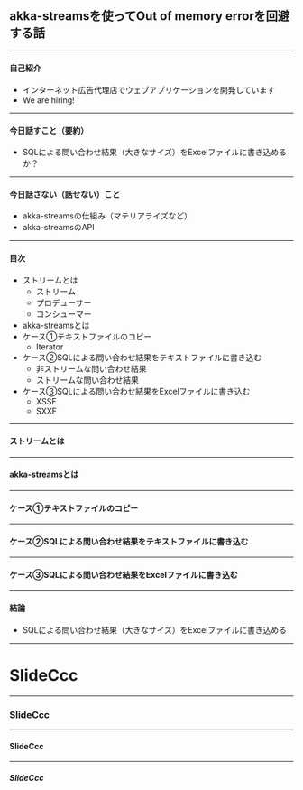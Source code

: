 ## akka-streamsを使ってOut of memory errorを回避する話

---

#### <span class="underline">自己紹介</span>

- インターネット広告代理店でウェブアプリケーションを開発しています
- We are hiring! |

---

#### <span class="underline">今日話すこと（要約）</span>

- SQLによる問い合わせ結果（大きなサイズ）をExcelファイルに書き込めるか？

---

#### <span class="underline">今日話さない（話せない）こと</span>

- akka-streamsの仕組み（マテリアライズなど）
- akka-streamsのAPI

---

#### <span class="underline">目次</span>

- ストリームとは
  - ストリーム
  - プロデューサー
  - コンシューマー
- akka-streamsとは
- ケース①テキストファイルのコピー
  - Iterator
- ケース②SQLによる問い合わせ結果をテキストファイルに書き込む
  - 非ストリームな問い合わせ結果
  - ストリームな問い合わせ結果
- ケース③SQLによる問い合わせ結果をExcelファイルに書き込む
  - XSSF
  - SXXF

---

#### <span class="underline">ストリームとは</span>

---

#### <span class="underline">akka-streamsとは</span>

---

#### <span class="underline">ケース①テキストファイルのコピー</span>

---

#### <span class="underline">ケース②SQLによる問い合わせ結果をテキストファイルに書き込む</span>

---

#### <span class="underline">ケース③SQLによる問い合わせ結果をExcelファイルに書き込む</span>

---

#### <span class="underline">結論</span>

- SQLによる問い合わせ結果（大きなサイズ）をExcelファイルに書き込める

---

# SlideCcc

---

### SlideCcc

---

#### SlideCcc

---

##### SlideCcc
